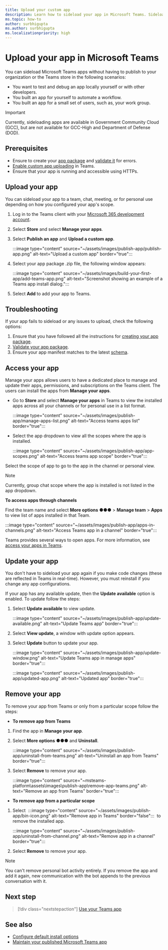 ```yaml
---
title: Upload your custom app
description: Learn how to sideload your app in Microsoft Teams. Sideloading is common when testing and debugging an app during development.
ms.topic: how-to
author: surbhigupta
ms.author: surbhigupta
ms.localizationpriority: high
---
```


# Upload your app in Microsoft Teams

You can sideload Microsoft Teams apps without having to publish to your organization or the Teams store in the following scenarios:

* You want to test and debug an app locally yourself or with other developers.
* You built an app for yourself to automate a workflow.
* You built an app for a small set of users, such as, your work group.

> [!IMPORTANT]
> Currently, sideloading apps are available in Government Community Cloud (GCC), but are not available for GCC-High and Department of Defense (DOD).

## Prerequisites

* Ensure to create your [app package](~/concepts/build-and-test/apps-package.md) and [validate it](https://dev.teams.microsoft.com/appvalidation.html) for errors.
* [Enable custom app uploading](~/concepts/build-and-test/prepare-your-o365-tenant.md#enable-custom-teams-apps-and-turn-on-custom-app-uploading) in Teams.
* Ensure that your app is running and accessible using HTTPs.

## Upload your app

You can sideload your app to a team, chat, meeting, or for personal use depending on how you configured your app's scope.

1. Log in to the Teams client with your [Microsoft 365 development account](~/build-your-first-app/build-and-run.md#prerequisites).
1. Select **Store** and select **Manage your apps**.
1. Select **Publish an app** and **Upload a custom app**.

    :::image type="content" source="~/assets/images/publish-app/publish-app.png" alt-text="Upload a custom app" border="true":::

1. Select your app package .zip file, the following window appears:

    :::image type="content" source="~/assets/images/build-your-first-app/add-teams-app.png" alt-text="Screenshot showing an example of a Teams app install dialog.":::

1. Select **Add** to add your app to Teams.

## Troubleshooting

If your app fails to sideload or any issues to upload, check the following options:

1. Ensure that you have followed all the instructions for [creating your app package](../../concepts/build-and-test/apps-package.md).
1. [Validate your app package](https://dev.teams.microsoft.com/appvalidation.html).
1. Ensure your app manifest matches to the latest [schema](../../resources/schema/manifest-schema.md).

## Access your app

Manage your apps allows users to have a dedicated place to manage and update their apps, permissions, and subscriptions on the Teams client. The users can install the apps from **Manage your apps**.

* Go to **Store** and select **Manage your apps** in Teams to view the installed apps across all your channels or for personal use in a list format.

    :::image type="content" source="~/assets/images/publish-app/manage-apps-list.png" alt-text="Access teams apps list" border="true":::

* Select the app dropdown to view all the scopes where the app is installed.

    :::image type="content" source="~/assets/images/publish-app/app-scopes.png" alt-text="Access teams app scope" border="true":::

Select the scope of app to go to the app in the channel or personal view.

>[!NOTE]
> Currently, group chat scope where the app is installed is not listed in the app dropdown.

**To access apps through channels**

Find the team name and select **More options** &#x25CF;&#x25CF;&#x25CF; > **Manage team** > **Apps** to view list of apps installed in that Team.

 :::image type="content" source="~/assets/images/publish-app/apps-in-channels.png" alt-text="Access Teams app in a channel" border="true":::

Teams provides several ways to open apps. For more information, see [access your apps in Teams](https://support.microsoft.com/office/access-your-apps-in-teams-0758cb09-9e85-40e7-a974-51df7734646a).

## Update your app

You don't have to sideload your app again if you make code changes (these are reflected in Teams in real-time). However, you must reinstall if you change any app configurations.

If your app has any available update, then the **Update available** option is enabled. To update follow the steps:

1. Select **Update available** to view update.

     :::image type="content" source="~/assets/images/publish-app/update-available.png" alt-text="Update Teams app" border="true":::

1. Select **View update**, a window with update option appears.
1. Select **Update** button to update your app.
    
     :::image type="content" source="~/assets/images/publish-app/update-window.png" alt-text="Update Teams app in manage apps" border="true":::

     :::image type="content" source="~/assets/images/publish-app/updated-app.png" alt-text="Updated app" border="true":::

## Remove your app

To remove your app from Teams or only from a particular scope follow the steps:

* **To remove app from Teams**

1. Find the app in **Manage your app**.
1. Select **More options** &#x25CF;&#x25CF;&#x25CF; and **Uninstall**.

    :::image type="content" source="~/assets/images/publish-app/uninstall-from-teams.png" alt-text="Uninstall an app from Teams" border="true":::

1. Select **Remove** to remove your app.

    :::image type="content" source="~msteams-platform\assets\images\publish-app\remove-app-teams.png" alt-text="Remove an app from Teams" border="true":::

* **To remove app from a particular scope**

1. Select &nbsp;:::image type="content" source="~/assets/images/publish-app/bin-icon.png" alt-text="Remove app in Teams" border="false":::&nbsp; to remove the installed app.

    :::image type="content" source="~/assets/images/publish-app/uninstall-from-channel.png" alt-text="Remove app in a channel" border="true":::

1. Select **Remove** to remove your app.

> [!NOTE]
> You can't remove personal bot activity entirely. If you remove the app and add it again, new communication with the bot appends to the previous conversation with it.

## Next step

> [!div class="nextstepaction"]
> [Use your Teams app](https://support.microsoft.com/office/apps-and-services-cc1fba57-9900-4634-8306-2360a40c665b)

## See also

* [Configure default install options](~/concepts/deploy-and-publish/add-default-install-scope.md)
* [Maintain your published Microsoft Teams app](~/concepts/deploy-and-publish/appsource/post-publish/overview.md)
